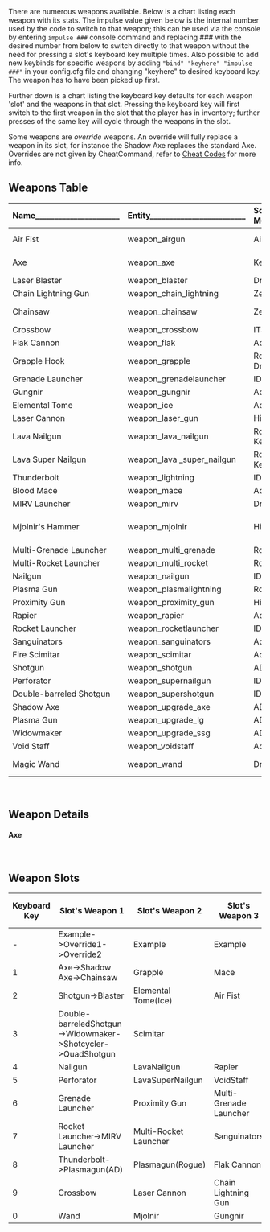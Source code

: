 There are numerous weapons available.  Below is a chart listing each weapon with its stats.  The impulse value given below is the internal number used by the code to switch to that weapon; this can be used via the console by entering `impulse ###` console command and replacing \### with the desired number from below to switch directly to that weapon without the need for pressing a slot's keyboard key multiple times.  Also possible to add new keybinds for specific weapons by adding `"bind" "keyhere" "impulse ###"` in your config.cfg file and changing "keyhere" to desired keyboard key.  The weapon has to have been picked up first.

Further down is a chart listing the keyboard key defaults for each weapon 'slot' and the weapons in that slot.  Pressing the keyboard key will first switch to the first weapon in the slot that the player has in inventory; further presses of the same key will cycle through the weapons in the slot.

Some weapons are _override_ weapons.  An override will fully replace a weapon in its slot, for instance the Shadow Axe replaces the standard Axe.  Overrides are not given by CheatCommand, refer to [Cheat Codes](https://github.com/JosiahJack/KeepModReadme/wiki/9.0-Cheat-Codes) for more info.

## Weapons Table

|Name______________________|Entity_________________________|Source Mod_____|Damage_______________________________________________________|Description_____________________________________________________________________________________________________________________________________________________________________________________________________________________________________________________________|Ammo (Uses 1 Unless Specified)_______________|Impulse|Tome_of_Power_Effects___________________________________________________________________________________________|
|:-------------------------|:------------------------------|:--------------|:------------------------------------------------------------|:-----------------------------------------------------------------------------------------------------------------------------------------------------------------------------------------------------------------------------------------------------------------------|:--------------------------------------------|:------|----------------------------------------------------------------------------------------------------------------|
|Air Fist                  |weapon_airgun                  |AirFist        |% of 400 range * 20, % of 320 range * 40 underwater          |Fires puff of air sending monsters and items flying. Useful for painlessly rocket jumping as well.                                                                                                                                                                      |None but needs recharge after 5 shots        |47     |Double damage, double player push force.|
|Axe                       |weapon_axe                     |Keep           |20                                                           |Weakest weapon.  Simple axe with a few different swing angles.<br>Possible to change from ID1 axe model to AD axe by setting `useold_axe` to 1 in a level's worldspawn.                                                                                                 |None                                         |1      |Double damage and guarateed gib zombies standing or laying.|
|Laser Blaster             |weapon_blaster                 |Drake          |24                                                           |Replaces shotgun on pickup.  Does same damage as shotgun but shoots a laser projectile.  Lasers ricochet off walls up to 3 times but lose 10% damage with each ricochet with a 15% chance of not ricocheting.                                                           |Shells                                       |2      |Chain lasers, every enemy hit shoots off 2 new lasers towards any other enemies found in sight.|
|Chain Lightning Gun       |weapon_chain_lightning         |Zerstorer      |n targets in 350 radius @ 15-30ea                            |Fires large shaft of lightning that splits between nearby enemies, damaging all at once, but uses cells very rapidly.  Discharging in the water drains all cells and causes damage in a 35 * cells radius with 35 * cells damage.                                       |Cells                                        |81     |Extra chaining from chained enemies as though they were the first hit. Throws sparks at impacts.|
|Chainsaw                  |weapon_chainsaw                |Zerstorer      |40 every 0.2 seconds                                         |High speed melee weapon that can gib zombies and most everything else.                                                                                                                                                                                                  |None                                         |1      |Flings gibs off of hit enemies that are flung so hard as to cause damage to other enemies nearby. Randomly tosses a painful gib out in front of player all the time.|
|Crossbow                  |weapon_crossbow                |ITS            |100, 110                                                     |Fires either normal bolts or poison bolts.  Poison bolts cause poison debuff and do more damage.  Excellent stealth weapon since enemies can be shot without angering them.                                                                                             |Bolts, Poison                                |78     |Rapid fire Van Helsing style.|
|Flak Cannon               |weapon_flak                    |AoA            |125(125), 30 @ 5ea                                           |Launches an arcing explosive projectile. Impact causes radius explosion damage, and launches 30 pieces of shrapnel in all diractions.                                                                                                                                   |8 Nails, 2 Rockets                           |85     |Hitscan instead of projectile|
|Grapple Hook              |weapon_grapple                 |Rogue / Drake  |10 initially, then 1 every 0.1s                              |Shoots out a hook with a cable.  Once the claw hits a solid surface, it pulls the player to it.  Enemies are pulled instead if they are lower mass.  Enemies are hurt by the claw.  If weapons are switched when the player has reached the claw, player stays aloft.   |None                                         |80     |Double pull speed. Pulls all enemies regardless of mass.|
|Grenade Launcher          |weapon_grenadelauncher         |ID1            |100-120(120)                                                 |Lobs an explosive that explodes in 2.5 seconds                                                                                                                                                                                                                          |Rockets                                      |6      |Fires MIRV shots|
|Gungnir                   |weapon_gungnir                 |AoA            |40, dive 60-120ea in 350 radius                              |Melee works without ammo, 1 voidshard adds the projectile, and the dive attack does radius damage. Attacking underwater provides a significant speed boost forward.                                                                                                     |Void Shards                                  |86     |Summons the Eye of Odin, a vortex which pulls in projectiles, monsters, and players, and strikes them with lightning.|
|Elemental Tome            |weapon_ice                     |AoA            |24 @ 2ea, 40 direct lightning, forks 30ea for up to 5 targets|Attack combo launches 24 Ice projectiles, followed by direct lightning damage, and subsequent forked lightning.                                                                                                                                                         |Elemental Mana                               |82     |Forked lightning up to 10 targets. Adds boulder projectile to end of combo (120 direct dmg)|
|Laser Cannon              |weapon_laser_gun               |Hipnotic       |18                                                           |Fires lasers in an alternating pattern of 2 blasts at once then 1 blast.  Lasers ricochet off walls up to 3 times but lose 10% damage with each ricochet with a 15% chance of not ricocheting.  Very rapid fire.                                                        |Cells                                        |75     |Chain lasers, every enemy hit shoots off 2 new lasers towards any other enemies found in sight.|
|Lava Nailgun              |weapon_lava_nailgun            |Rogue, Keep    |15                                                           |Lava variant of the Nailgun.  Fires red hot nails that pierce armor.  Cannot hurt Hephaestus (monster_lava_man).  Only does 9 damage against players.  Added weapon pickups which weren't originally in Rogue.                                                          |Lava Nails                                   |60     ||
|Lava Super Nailgun        |weapon_lava _super_nailgun     |Rogue, Keep    |30                                                           |Lava variant of the Perforator.  Fires red hot nails that pierce armor.  Cannot hurt Hephaestus (monster_lava_man).  Only does 18 damage against players.  Added weapon pickups which weren't originally in Rogue.                                                      |2 Lava Nails                                 |61     ||
|Thunderbolt               |weapon_lightning               |ID1            |30 per 0.1 seconds                                           |Fires a continuous stream of lightning.  Discharging in the water causes damage in a 35 * cells radius with 35 * cells damage, then drains cells to 0                                                                                                                   |Cells                                        |8      |Behaves as normal chain lightning.|
|Blood Mace                |weapon_mace                    |AoA            |45                                                           |Each hit recovers 5 HP. If on ground, first attack the player will lunge forward.                                                                                                                                                                                       |None                                         |83     |Gibs zombies. Adds third attack, area of effect health drain.|
|MIRV Launcher             |weapon_mirv                    |Drake          |120(120)                                                     |Multiple Independently Targeted Reentry Vehicles. Replaces the rocket launcher.  Launches a player guided missile that spear gibs anything in its path before it splits into 4 separate exploding missiles.                                                             |5 Rockets                                    |7      |Fires 5 shots in fan like multi-rocket launcher.
|Mjolnir's Hammer          |weapon_mjolnir                 |Hipnotic       |50, 70 to zombies; lightning initially 80, then 30 every 0.2s|Powerful blunt force melee.  Shoots out lightning if hit on ground but uses and needs 15 ammo and lightning continues to hurt a live target for 0.8s or unless out of 350 range from ground impact point.  Firing in water has the same discharge effect as thunderbolt.|None/Cells if ground hit                     |77     |Uses 30 cells on ground hit to generate lightning ball that zaps **all** enemies within a 256 unit radius.  Each lightning beam shoots through up 3 enemies in a line.  Lightning will always gib zombies.  Causes (40) burst) damage when lightning orb explodes after 1.9secs.  Works underwater without hurting the user.|
|Multi-Grenade Launcher    |weapon_multi_grenade           |Rogue          |(120) if main impacts, (90) * 4 Mini grenades                |Fires a yellow grenade that splits into 5 mini-grenades that then explode soon after.  If main grenade hits enemy or player before splitting, it does normal grenade damage.                                                                                            |Multi-Rockets                                |62     ||
|Multi-Rocket Launcher     |weapon_multi_rocket            |Rogue          |60-75(75) each                                               |Fires 4 rockets at once in a horizontal spread pattern.  Rockets semi-home to nearby monsters.                                                                                                                                                                          |Multi-Rockets                                |63     ||
|Nailgun                   |weapon_nailgun                 |ID1            |9                                                            |Fires nails out rapidly alternating from one barrel to the other.                                                                                                                                                                                                       |Nails                                        |4      ||
|Plasma Gun                |weapon_plasmalightning         |Rogue          |80-100(70)                                                   |Fires a lightning ball that explodes on impact.  Lightning ball then shoots out lightning at any nearby enemies if there are some within a 320 unit range.                                                                                                              |Plasma                                       |64     ||
|Proximity Gun             |weapon_proximity_gun           |Hipnotic       |(95)                                                         |Fires a red mine that sticks to walls.  The mine explodes only when something moves near it.                                                                                                                                                                            |Rockets                                      |76     ||
|Rapier                    |weapon_rapier                  |AoA            |35 melee, 25 projectile (with ammo)                          |Three quick melee attacks. Ammo adds a projectile that attacks 3 times. Bonus dmg against Shamblers.                                                                                                                                                                    |Blood Crystals                               |89     |Adds spin attack to rapier projectile, 120 radius damage.|
|Rocket Launcher           |weapon_rocketlauncher          |ID1            |100-120(120)                                                 |Fires a rocket that explodes on impact.                                                                                                                                                                                                                                 |Rockets                                      |7      ||
|Sanguinators              |weapon_sanguinators            |AoA            |25 dmg, hitscan.                                             |Attacks cause blood to seek player, recovering health.                                                                                                                                                                                                                  |Blood Crystals                               |87     |Bloodorbs become explosive projectiles that launch upon attack.|
|Fire Scimitar             |weapon_scimitar                |AoA            |melee 40; projectile 150(200)                                |3-hit melee combo. First attack launches player forward. Third attack adds a projectile if you have ammo.                                                                                                                                                               |Elemental Mana                               |88     |Much stronger dash, 1 projectile per attack.|
|Shotgun                   |weapon_shotgun                 |AD             |4-24                                                         |Fires a burst of 6 pellets in a spread of '0.04 0.04 0'. Spread is '0.01 0.01 0' with Sharpshooter. Defaults to hitscan, see [`temp1`](https://github.com/JosiahJack/KeepModReadme/wiki/8.0-Config-and-Settings). Note: AD fired 1 extra visual tracer for projectiles. |Shells                                       |2      ||
|Perforator                |weapon_supernailgun            |ID1            |18                                                           |Fires nails rapidly for high damage.                                                                                                                                                                                                                                    |2 Nails                                      |5      ||
|Double-barreled Shotgun   |weapon_supershotgun            |ID1            |4-56                                                         |Fires a burst of 14 pellets in a spread of '0.14 0.08 0'. Spread is '0.04 0.04 0' with Sharpshooter. Defaults to hitscan, see [`temp1`](https://github.com/JosiahJack/KeepModReadme/wiki/8.0-Config-and-Settings).                                                      |2 Shells                                     |3      ||
|Shadow Axe                |weapon_upgrade_axe             |AD             |35                                                           |Replaces the normal axe.  Does more damage and is capable of gibbing corpses, notably useful for killing downed or lying zombies.                                                                                                                                       |None                                         |1      ||
|Plasma Gun                |weapon_upgrade_lg              |AD             |45(20)                                                       |Replaces the lightning gun.  Fires a rapid burst of small blue plasma balls.  The plasma balls explode on impact causing splash damage.                                                                                                                                 |Cells                                        |8      ||
|Widowmaker                |weapon_upgrade_ssg             |AD             |4-84                                                         |Replaces the Double-barreled Shotgun.  Fires 21 tracer pellets in a wide spread of '0.14 0.08 0'.  Spread is '0.04 0.04 0' with Sharpshooter powerup. Defaults to hitscan, see [`temp1`](https://github.com/JosiahJack/KeepModReadme/wiki/8.0-Config-and-Settings).     |3 Shells                                     |3      ||
|Void Staff                |weapon_voidstaff               |AoA            |45 on hit; 50-100 on detonate.                               |Launches Void shards, which can be detonated for radius damage. Projectiles accelerate upwards.                                                                                                                                                                         |Void Shards                                  |84     |Erratic projectiles, increased damage.|
|Magic Wand                |weapon_wand                    |Drake          |16 per spark, 64 for full charge                             |Fires a hitscan spark effects equal to currently charged mana ammo in a tight fan shape at a distance of 600 max. When fully charged, center spark is a small spark explosion with knockback, recharges ammo up to 4 at all times, 1 recharge every 0.4s.               |1-5 None                                     |79     |Mana is increased to 5 and never depletes until tome times out so every shot fires all 5 sparks.  Fires further and a fan of 5 sparks with death knight tracers on the outer edge 2 sparks for added visibility and bonus 5 damage each.|

<br />

## Weapon Details

#### Axe


<br />

## Weapon Slots
|Keyboard Key|Slot's Weapon 1|Slot's Weapon 2|Slot's Weapon 3|Slot's Weapon 4|
|---|---|---|---|---|
|-|Example->Override1->Override2|Example|Example|Unused|
|1|Axe->Shadow Axe->Chainsaw|Grapple|Mace||
|2|Shotgun->Blaster|Elemental Tome(Ice)|Air Fist||
|3|Double-barreledShotgun->Widowmaker->Shotcycler->QuadShotgun|Scimitar|||
|4|Nailgun|LavaNailgun|Rapier||
|5|Perforator|LavaSuperNailgun|VoidStaff||
|6|Grenade Launcher|Proximity Gun|Multi-Grenade Launcher||
|7|Rocket Launcher->MIRV Launcher|Multi-Rocket Launcher|Sanguinators||
|8|Thunderbolt->Plasmagun(AD)|Plasmagun(Rogue)|Flak Cannon||
|9|Crossbow|Laser Cannon|Chain Lightning Gun||
|0|Wand|Mjolnir|Gungnir||
